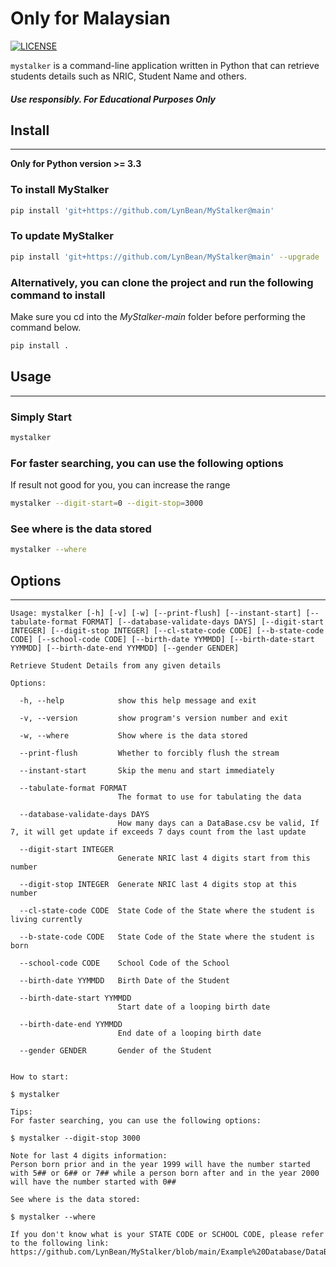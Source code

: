 
# Only for Malaysian

[![LICENSE](https://img.shields.io/github/license/LynBean/MyStalker?label=LICENSE)](https://github.com/LynBean/MyStalker/blob/main/LICENSE)

`mystalker` is a command-line application written in Python that can retrieve students details such as NRIC, Student Name and others.

##### *Use responsibly. For Educational Purposes Only*

## Install

-------

**Only for Python version >= 3.3**

### To install MyStalker

```bash
pip install 'git+https://github.com/LynBean/MyStalker@main'
```

### To update MyStalker

```bash
pip install 'git+https://github.com/LynBean/MyStalker@main' --upgrade
```

### Alternatively, you can clone the project and run the following command to install

Make sure you cd into the *MyStalker-main* folder before performing the command below.

```bash
pip install .
```

## Usage

-----

### Simply Start

```bash
mystalker
```

### For faster searching, you can use the following options

If result not good for you, you can increase the range

```bash
mystalker --digit-start=0 --digit-stop=3000
```

### See where is the data stored

```bash
mystalker --where
```

## Options

-----

```
Usage: mystalker [-h] [-v] [-w] [--print-flush] [--instant-start] [--tabulate-format FORMAT] [--database-validate-days DAYS] [--digit-start INTEGER] [--digit-stop INTEGER] [--cl-state-code CODE] [--b-state-code CODE] [--school-code CODE] [--birth-date YYMMDD] [--birth-date-start YYMMDD] [--birth-date-end YYMMDD] [--gender GENDER]

Retrieve Student Details from any given details

Options:

  -h, --help            show this help message and exit

  -v, --version         show program's version number and exit

  -w, --where           Show where is the data stored

  --print-flush         Whether to forcibly flush the stream

  --instant-start       Skip the menu and start immediately

  --tabulate-format FORMAT
                        The format to use for tabulating the data

  --database-validate-days DAYS
                        How many days can a DataBase.csv be valid, If 7, it will get update if exceeds 7 days count from the last update

  --digit-start INTEGER
                        Generate NRIC last 4 digits start from this number

  --digit-stop INTEGER  Generate NRIC last 4 digits stop at this number

  --cl-state-code CODE  State Code of the State where the student is living currently

  --b-state-code CODE   State Code of the State where the student is born

  --school-code CODE    School Code of the School

  --birth-date YYMMDD   Birth Date of the Student

  --birth-date-start YYMMDD
                        Start date of a looping birth date

  --birth-date-end YYMMDD
                        End date of a looping birth date

  --gender GENDER       Gender of the Student


How to start:

$ mystalker

Tips:
For faster searching, you can use the following options:

$ mystalker --digit-stop 3000

Note for last 4 digits information:
Person born prior and in the year 1999 will have the number started with 5## or 6## or 7## while a person born after and in the year 2000 will have the number started with 0##

See where is the data stored:

$ mystalker --where

If you don't know what is your STATE CODE or SCHOOL CODE, please refer to the following link:
https://github.com/LynBean/MyStalker/blob/main/Example%20Database/DataBase.csv
```
